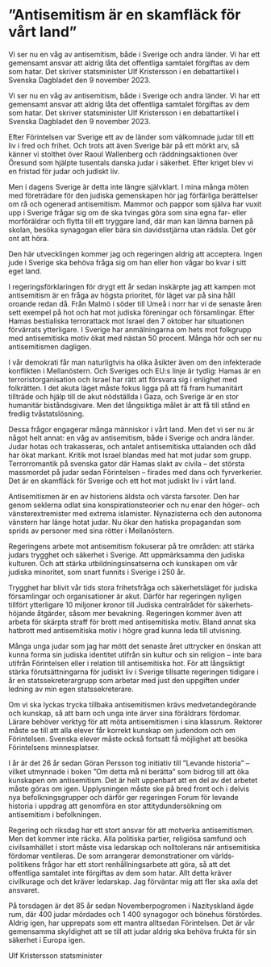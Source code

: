 # ”Antisemitism är en skamfläck för vårt land”

Vi ser nu en våg av antisemitism, både i Sverige och andra länder. Vi har ett gemensamt ansvar att aldrig låta det offentliga samtalet förgiftas av dem som hatar. Det skriver statsminister Ulf Kristersson i en debattartikel i Svenska Dagbladet den 9 november 2023.

Vi ser nu en våg av antisemitism, både i Sverige och andra länder. Vi har ett gemensamt ansvar att aldrig låta det offentliga samtalet förgiftas av dem som hatar. Det skriver statsminister Ulf Kristersson i en debattartikel i Svenska Dagbladet den 9 november 2023.

Efter Förintelsen var Sverige ett av de länder som välkomnade judar till ett liv i fred och frihet. Och trots att även Sverige bär på ett mörkt arv, så känner vi stolthet över Raoul Wallenberg och räddnings­aktionen över Öresund som hjälpte tusentals danska judar i säkerhet. Efter kriget blev vi en fristad för judar och judiskt liv.

Men i dagens Sverige är detta inte längre självklart. I mina många möten med företrädare för den judiska gemenskapen hör jag förfärliga berättelser om rå och ogenerad antisemitism. Mammor och pappor som själva har vuxit upp i Sverige frågar sig om de ska tvingas göra som sina egna far- eller morföräldrar och flytta till ett tryggare land, där man kan lämna barnen på skolan, besöka synagogan eller bära sin davids­stjärna utan rädsla. Det gör ont att höra.

Den här utvecklingen kommer jag och regeringen aldrig att acceptera. Ingen jude i Sverige ska behöva fråga sig om han eller hon vågar bo kvar i sitt eget land.

I regeringsförklaringen för drygt ett år sedan inskärpte jag att kampen mot antisemitism är en fråga av högsta prioritet, för läget var på sina håll oroande redan då. Från Malmö i söder till Umeå i norr har vi de senaste åren sett exempel på hot och hat mot judiska föreningar och församlingar. Efter Hamas bestialiska terror­attack mot Israel den 7 oktober har situationen förvärrats ytterligare. I Sverige har anmälningarna om hets mot folkgrupp med antisemitiska motiv ökat med nästan 50 procent. Många hör och ser nu antisemitismen dagligen.

I vår demokrati får man naturligtvis ha olika åsikter även om den infekterade konflikten i Mellanöstern. Och Sveriges och EU:s linje är tydlig: Hamas är en terrorist­organisation och Israel har rätt att försvara sig i enlighet med folkrätten. I det akuta läget måste fokus ligga på att få fram humanitärt tillträde och hjälp till de akut nödställda i Gaza, och Sverige är en stor humanitär bistånds­givare. Men det långsiktiga målet är att få till stånd en fredlig tvåstats­lösning.

Dessa frågor engagerar många människor i vårt land. Men det vi ser nu är något helt annat: en våg av antisemitism, både i Sverige och andra länder. Judar hotas och trakasseras, och antalet antisemitiska uttalanden och dåd har ökat markant. Kritik mot Israel blandas med hat mot judar som grupp. Terror­romantik på svenska gator där Hamas slakt av civila – det största massmordet på judar sedan Förintelsen – firades med dans och fyrverkerier. Det är en skamfläck för Sverige och ett hot mot judiskt liv i vårt land.

Antisemitismen är en av historiens äldsta och värsta farsoter. Den har genom seklerna odlat sina konspirations­teorier och nu enar den höger- och vänster­extremister med extrema islamister. Nynazisterna och den autonoma vänstern har länge hotat judar. Nu ökar den hatiska propagandan som sprids av personer med sina rötter i Mellanöstern.

Regeringens arbete mot antisemitism fokuserar på tre områden: att stärka judars trygghet och säkerhet i Sverige. Att uppmärksamma den judiska kulturen. Och att stärka utbildnings­insatserna och kunskapen om vår judiska minoritet, som snart funnits i Sverige i 250 år.

Trygghet har blivit vår tids stora frihetsfråga och säkerhets­läget för judiska församlingar och organisationer är akut. Därför har regeringen nyligen tillfört ytterligare 10 miljoner kronor till Judiska centralrådet för säkerhets­höjande åtgärder, såsom mer bevakning. Regeringen kommer även att arbeta för skärpta straff för brott med antisemitiska motiv. Bland annat ska hatbrott med antisemitiska motiv i högre grad kunna leda till utvisning.

Många unga judar som jag har mött det senaste året uttrycker en önskan att kunna forma sin judiska identitet utifrån sin kultur och sin religion – inte bara utifrån Förintelsen eller i relation till antisemitiska hot. För att långsiktigt stärka förutsättningarna för judiskt liv i Sverige tillsatte regeringen tidigare i år en statssekreterar­grupp som arbetar med just den uppgiften under ledning av min egen statssekreterare.

Om vi ska lyckas trycka tillbaka antisemitismen krävs medvetande­görande och kunskap, så att barn och unga inte ärver sina föräldrars fördomar. Lärare behöver verktyg för att möta antisemitismen i sina klassrum. Rektorer måste se till att alla elever får korrekt kunskap om judendom och om Förintelsen. Svenska elever måste också fortsatt få möjlighet att besöka Förintelsens minnes­platser.

I år är det 26 år sedan Göran Persson tog initiativ till ”Levande historia” – vilket utmynnade i boken ”Om detta må ni berätta” som bidrog till att öka kunskapen om antisemitism. Det är helt uppenbart att en del av det arbetet måste göras om igen. Upplysningen måste ske på bred front och i delvis nya befolknings­grupper och därför ger regeringen Forum för levande historia i uppdrag att genomföra en stor attityd­undersökning om antisemitism i befolkningen.

Regering och riksdag har ett stort ansvar för att motverka antisemitismen. Men det kommer inte räcka. Alla politiska partier, religiösa samfund och civil­samhället i stort måste visa ledarskap och nolltolerans när antisemitiska fördomar ventileras. De som arrangerar demonstrationer om världs­politikens frågor har ett stort renhållnings­arbete att göra, så att det offentliga samtalet inte förgiftas av dem som hatar. Allt detta kräver civilkurage och det kräver ledarskap. Jag förväntar mig att fler ska axla det ansvaret.

På torsdagen är det 85 år sedan November­pogromen i Nazityskland ägde rum, där 400 judar mördades och 1 400 synagogor och bönehus förstördes. Aldrig igen, har upprepats som ett mantra alltsedan Förintelsen. Det är vår gemensamma skyldighet att se till att judar aldrig ska behöva frukta för sin säkerhet i Europa igen.

Ulf Kristersson
statsminister
